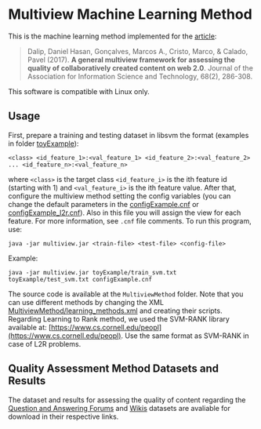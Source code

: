# Multiview Machine Learning Method

This is the machine learning method implemented for the [article](http://onlinelibrary.wiley.com/doi/10.1002/asi.23650/full): 

> Dalip, Daniel Hasan, Gonçalves, Marcos A., Cristo, Marco, & Calado, Pavel (2017). **A general multiview framework for assessing the quality of collaboratively created content on web 2.0**. Journal of the Association for Information Science and Technology, 68(2), 286-308.


This software is compatible with Linux only.

## Usage



First, prepare a training and testing dataset in libsvm the format (examples in folder [toyExample](toyExample)): 

```
<class> <id_feature_1>:<val_feature_1> <id_feature_2>:<val_feature_2> ... <id_feature_n>:<val_feature_n>
```

where `<class>` is the target class `<id_feature_i>` is the ith feature id (starting with 1) and `<val_feature_i>` is the ith feature value. After that, configure the multiview method setting the config variables (you can change the default parameters in the [configExample.cnf](configExample.cnf) or [configExample_l2r.cnf](configExample_l2r.cnf)). Also in this file you will assign the view for each feature. For more information, see `.cnf` file comments. To run this program, use: 

```
java -jar multiview.jar <train-file> <test-file> <config-file>
```

Example:

```
java -jar multiview.jar toyExample/train_svm.txt toyExample/test_svm.txt configExample.cnf
```

The source code is available at the `MultiviewMethod` folder. Note that you can use different methods by changing the XML [MultiviewMethod/learning_methods.xml](MultiviewMethod/learning_methods.xml) and creating their scripts. Regarding Learning to Rank method, we used the SVM-RANK library available at: [https://www.cs.cornell.edu/peopl](https://www.cs.cornell.edu/peopl). Use the same format as SVM-RANK in case of L2R problems.



## Quality Assessment Method Datasets and Results

The dataset and results for assessing the quality of content regarding the [Question and Answering Forums](http://www.lbd.dcc.ufmg.br/lbd/collections/ranking-q-a-forums) and [Wikis](http://www.lbd.dcc.ufmg.br/lbd/collections/wiki-quality) datasets are avaliable for download in their respective links. 


